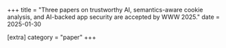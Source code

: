 +++
title = "Three papers on trustworthy AI, semantics-aware cookie analysis, and AI-backed app security are accepted by WWW 2025."
date = 2025-01-30

[extra]
category = "paper"
+++
